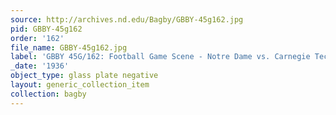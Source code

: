 ```yaml
---
source: http://archives.nd.edu/Bagby/GBBY-45g162.jpg
pid: GBBY-45g162
order: '162'
file_name: GBBY-45g162.jpg
label: 'GBBY 45G/162: Football Game Scene - Notre Dame vs. Carnegie Tech - 1936'
_date: '1936'
object_type: glass plate negative
layout: generic_collection_item
collection: bagby
---
```


